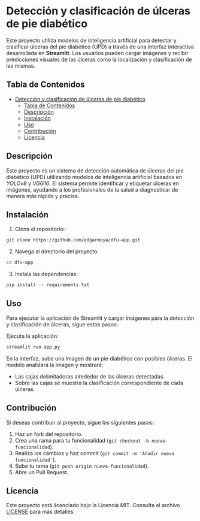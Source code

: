 # Detección y clasificación de úlceras de pie diabético

Este proyecto utiliza modelos de inteligencia artificial para detectar y clasificar úlceras del pie diabético (UPD) a través de una interfaz interactiva desarrollada en **Streamlit**. Los usuarios pueden cargar imágenes y recibir predicciones visuales de las úlceras como la localización y clasificación de las mismas.

## Tabla de Contenidos

- [Detección y clasificación de úlceras de pie diabético](#detección-y-clasificación-de-úlceras-de-pie-diabético)
  - [Tabla de Contenidos](#tabla-de-contenidos)
  - [Descripción](#descripción)
  - [Instalación](#instalación)
  - [Uso](#uso)
  - [Contribución](#contribución)
  - [Licencia](#licencia)

## Descripción
Este proyecto es un sistema de detección automática de úlceras del pie diabético (UPD) utilizando modelos de inteligencia artificial basados en _YOLOv8_ y _VGG16_. El sistema permite identificar y etiquetar úlceras en imágenes, ayudando a los profesionales de la salud a diagnosticar de manera más rápida y precisa.

## Instalación
1. Clona el repositorio:
```bash
git clone https://github.com/edgarmoya/dfu-app.git
```
2. Navega al directorio del proyecto:
```bash
cd dfu-app
```
3. Instala las dependencias:
```bash
pip install -r requirements.txt
```

## Uso
Para ejecutar la aplicación de Streamlit y cargar imágenes para la detección y clasificación de úlceras, sigue estos pasos:

Ejecuta la aplicación:
```bash
streamlit run app.py
```
En la interfaz, sube una imagen de un pie diabético con posibles úlceras. El modelo analizará la imagen y mostrará:

- Las cajas delimitadoras alrededor de las úlceras detectadas.
- Sobre las cajas se muestra la clasificación correspondiente de cada úlceras.

## Contribución
Si deseas contribuir al proyecto, sigue los siguientes pasos:

1. Haz un fork del repositorio.
2. Crea una rama para tu funcionalidad (``git checkout -b nueva-funcionalidad``).
3. Realiza los cambios y haz commit (``git commit -m 'Añadir nueva funcionalidad'``).
4. Sube tu rama (``git push origin nueva-funcionalidad``).
5. Abre un Pull Request.

## Licencia
Este proyecto está licenciado bajo la Licencia MIT. Consulta el archivo [LICENSE](LICENSE) para más detalles.


